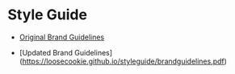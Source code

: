 # Style Guide

- [Original Brand Guidelines](https://loosecookie.github.io/styleguide/styleguide.pdf)

- [Updated Brand Guidelines] (https://loosecookie.github.io/styleguide/brandguidelines.pdf)
